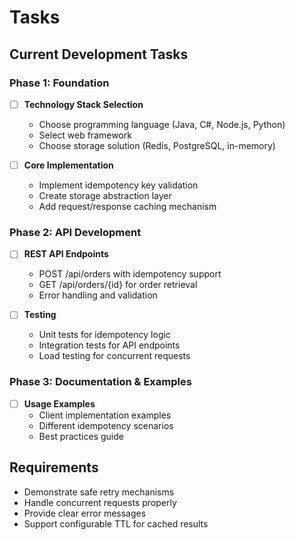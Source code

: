 # Tasks

## Current Development Tasks

### Phase 1: Foundation
- [ ] **Technology Stack Selection**
  - Choose programming language (Java, C#, Node.js, Python)
  - Select web framework
  - Choose storage solution (Redis, PostgreSQL, in-memory)

- [ ] **Core Implementation**
  - Implement idempotency key validation
  - Create storage abstraction layer
  - Add request/response caching mechanism

### Phase 2: API Development
- [ ] **REST API Endpoints**
  - POST /api/orders with idempotency support
  - GET /api/orders/{id} for order retrieval
  - Error handling and validation

- [ ] **Testing**
  - Unit tests for idempotency logic
  - Integration tests for API endpoints
  - Load testing for concurrent requests

### Phase 3: Documentation & Examples
- [ ] **Usage Examples**
  - Client implementation examples
  - Different idempotency scenarios
  - Best practices guide

## Requirements
- Demonstrate safe retry mechanisms
- Handle concurrent requests properly
- Provide clear error messages
- Support configurable TTL for cached results
